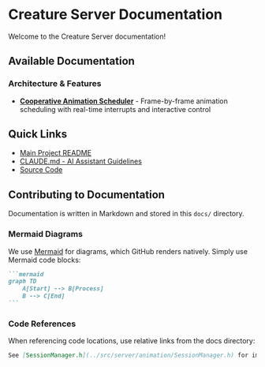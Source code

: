 # Creature Server Documentation

Welcome to the Creature Server documentation!

## Available Documentation

### Architecture & Features

- **[Cooperative Animation Scheduler](cooperative-scheduler.md)** - Frame-by-frame animation scheduling with real-time interrupts and interactive control

## Quick Links

- [Main Project README](../README.md)
- [CLAUDE.md - AI Assistant Guidelines](../CLAUDE.md)
- [Source Code](../src/)

## Contributing to Documentation

Documentation is written in Markdown and stored in this `docs/` directory.

### Mermaid Diagrams

We use [Mermaid](https://mermaid.js.org/) for diagrams, which GitHub renders natively. Simply use Mermaid code blocks:

````markdown
```mermaid
graph TD
    A[Start] --> B[Process]
    B --> C[End]
```
````

### Code References

When referencing code locations, use relative links from the docs directory:

```markdown
See [SessionManager.h](../src/server/animation/SessionManager.h) for implementation details.
```
